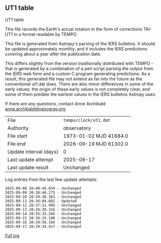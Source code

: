 
## UT1 table

UT1 table

This file records the Earth's actual rotation in the form of
corrections TAI-UT1 in a format readable by TEMPO.

This file is generated from Astropy's parsing of the IERS
bulletins. It should be updated approximately monthly, and it
includes the IERS predictions covering about a year after the
publication date.

This differs slightly from the version traditionally distributed
with TEMPO - that is generated by a combination of a perl script
parsing the output from the IERS web form and a custom C program
generating predictions. As a result, this generated file may not
extend as far into the future as the conventional ut1.dat does.
There are also minor differences in some of the early values; the
origin of these early values is not completely clear, and some of
them predate the earliest values in the IERS bulletins Astropy uses.

If there are any questions, contact Anne Archibald
<anne.archibald@nanograv.org>.

|     |     |
|:--- |:--- |
| File | `tempo/clock/ut1.dat` |
| Authority | observatory |
| File start | 1973-01-02 MJD 41684.0 |
| File end | 2026-09-19 MJD 61302.0 |
| Update interval (days) | 0 |
| Last update attempt | 2025-09-17 |
| Last update result | Unchanged |

Log entries from the last few update attempts:
```
2025-09-08 20:40:49.659 - Unchanged
2025-09-09 20:38:40.275 - Unchanged
2025-09-10 20:39:38.363 - Unchanged
2025-09-11 20:36:04.602 - Updated
2025-09-12 20:37:31.995 - Unchanged
2025-09-13 20:34:39.316 - Unchanged
2025-09-14 20:35:33.266 - Unchanged
2025-09-15 20:38:33.180 - Unchanged
2025-09-16 20:39:50.166 - Unchanged
2025-09-17 20:39:34.417 - Unchanged
```
[Full log](https://raw.githubusercontent.com/ipta/pulsar-clock-corrections/main/log/tempo/clock/ut1.dat.log)
